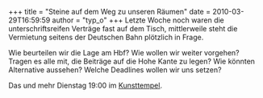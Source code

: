 +++
title = "Steine auf dem Weg zu unseren Räumen"
date = 2010-03-29T16:59:59
author = "typ_o"
+++
Letzte Woche noch waren die unterschriftsreifen Verträge fast auf dem
Tisch, mittlerweile steht die Vermietung seitens der Deutschen Bahn
plötzlich in Frage.  
  
Wie beurteilen wir die Lage am Hbf? Wie wollen wir weiter vorgehen?
Tragen es alle mit, die Beiträge auf die Hohe Kante zu legen? Wie
könnten Alternative aussehen? Welche Deadlines wollen wir uns setzen?  
  
Das und mehr Dienstag 19:00 im
[Kunsttempel](http://flipdot.org/blog/index.php?/archives/47-Ab-jetzt-immer-Dienstags.html).
